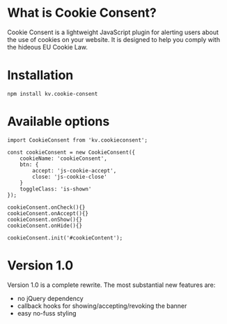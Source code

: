 # What is Cookie Consent?
Cookie Consent is a lightweight JavaScript plugin for alerting users about the use of cookies on your website.
It is designed to help you comply with the hideous EU Cookie Law.

# Installation
`npm install kv.cookie-consent`

# Available options
```
import CookieConsent from 'kv.cookieconsent';

const cookieConsent = new CookieConsent({
    cookieName: 'cookieConsent',
    btn: {
        accept: 'js-cookie-accept',
        close: 'js-cookie-close'
    }
    toggleClass: 'is-shown'
});

cookieConsent.onCheck(){}
cookieConsent.onAccept(){}
cookieConsent.onShow(){}
cookieConsent.onHide(){}

cookieConsent.init('#cookieContent');
```

# Version 1.0
Version 1.0 is a complete rewrite. The most substantial new features are:

- no jQuery dependency 
- callback hooks for showing/accepting/revoking the banner
- easy no-fuss styling

